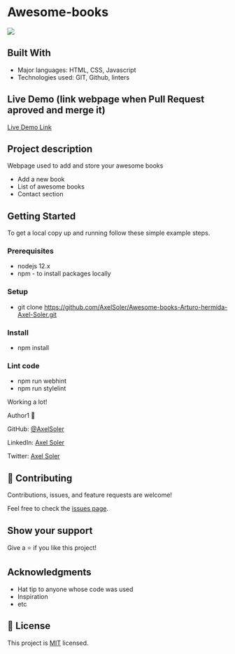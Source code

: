 # Awesome-books

![](https://img.shields.io/badge/Microverse-blueviolet)

## Built With

- Major languages: HTML, CSS, Javascript
- Technologies used: GIT, Github, linters

## Live Demo (link webpage when Pull Request aproved and merge it)

[Live Demo Link](https://axelsoler.github.io/Awesome-books-Arturo-hermida-Axel-Soler)

## Project description

Webpage used to add and store your awesome books
- Add a new book 
- List of awesome books
- Contact section

## Getting Started

To get a local copy up and running follow these simple example steps.

### Prerequisites
* nodejs 12.x
* npm - to install packages locally

### Setup
* git clone https://github.com/AxelSoler/Awesome-books-Arturo-hermida-Axel-Soler.git

### Install
* npm install

### Lint code
* npm run webhint
* npm run stylelint

Working a lot! 

Author1 👤 

GitHub: [@AxelSoler](https://github.com/AxelSoler)

LinkedIn: [Axel Soler](https://www.linkedin.com/in/axel-soler-685985232/)

Twitter: [Axel Soler](https://twitter.com/AxelSoler18)

## 🤝 Contributing

Contributions, issues, and feature requests are welcome!

Feel free to check the [issues page](../../issues/).

## Show your support

Give a ⭐️ if you like this project!

## Acknowledgments

- Hat tip to anyone whose code was used
- Inspiration
- etc

## 📝 License

This project is [MIT](./MIT.md) licensed.
